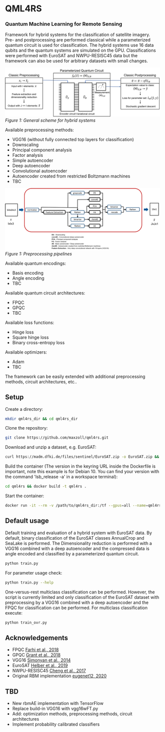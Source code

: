# QML4RS
### Quantum Machine Learning for Remote Sensing
Framework for hybrid systems for the classification of satellite imagery. Pre- and postprocessing are performed classical while a parameterized quantum circuit is used for classification. The hybrid systems use 16 data qubits and the quantum systems are simulated on the GPU. Classifications were performed with EuroSAT and NWPU-RESISC45 data but the framework can also be used for arbitrary datasets with small changes.

![General scheme for hybrid systems](Images/systemscheme.PNG)
*Figure 1: General scheme for hybrid systems*

Available preprocessing methods:
* VGG16 (without fully connected top layers for classification)
* Downscaling
* Principal component analysis
* Factor analysis
* Simple autoencoder
* Deep autoencoder
* Convolutional autoencoder
* Autoencoder created from restricted Boltzmann machines
* TBC

![Preprocessing pipelines](Images/preprocessingpipeline.png)
*Figure 1: Preprocessing pipelines*

Available quantum encodings:
* Basis encoding
* Angle encoding
* TBC

Available quantum circuit architectures:
* FPQC
* GPQC
* TBC

Available loss functions:
* Hinge loss
* Square hinge loss
* Binary cross-entropy loss

Available optimizers:
* Adam
* TBC

The framework can be easily extended with additional preprocessing methods, circuit architectures, etc..

## Setup
Create a directory:
```bash
mkdir qml4rs_dir && cd qml4rs_dir
```
Clone the repository:
```bash
git clone https://github.com/maxzoll/qml4rs.git
```
Download and unzip a dataset, e.g. EuroSAT:
```bash
curl https://madm.dfki.de/files/sentinel/EuroSAT.zip -o EuroSAT.zip && unzip EuroSAT.zip
```
Build the container (The version in the keyring URL inside the Dockerfile is important, note this example is for Debian 10. You can find your version with the command 'lsb_release -a' in a workspace terminal):
```bash
cd qml4rs && docker build -t qml4rs .
```
Start the container:
```bash
docker run -it --rm -v /path/to/qml4rs_dir:/tf --gpus=all --name=qml4rs_container qml4rs
```

## Default usage
Default training and evaluation of a hybrid system with EuroSAT data. By default, binary classification of the EuroSAT classes AnnualCrop and SeaLake is performed. The Dimensionality reduction is performed with a VGG16 combined with a deep autoencoder and the compressed data is angle encoded and classified by a parameterized quantum circuit. 
```bash
python train.py
```
For parameter usage check:
```bash
python train.py --help
```
One-versus-rest multiclass classification can be performed. However, the script is currently limited and only classification of the EuroSAT dataset with preprocessing by a VGG16 combined with a deep autoencoder and the FPQC for classification can be performed. 
For multiclass classification execute:
```bash
python train_ovr.py
```

## Acknowledgements
* FPQC [Farhi et al., 2018](https://arxiv.org/abs/1802.06002)
* GPQC [Grant et al., 2018](https://arxiv.org/abs/1804.03680)
* VGG16 [Simonyan et al., 2014](https://arxiv.org/abs/1409.1556v5)
* EuroSAT [Helber et al., 2019](https://arxiv.org/abs/1709.00029)
* NWPU-RESISC45 [Cheng et al., 2017](https://arxiv.org/abs/1703.00121)
* Original RBM implementation [eugenet12, 2020](https://github.com/eugenet12/pytorch-rbm-autoencoder)
 
## TBD
* New rbmAE implementation with TensorFlow
* Replace build-in VGG16 with vgg16wFT.py
* Add: optimization methods, preprocessing methods, circuit architectures
* Implement probability calibrated classifiers
